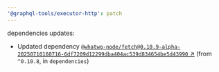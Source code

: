 ```yaml
---
'@graphql-tools/executor-http': patch
---
```


dependencies updates: 

- Updated dependency [`@whatwg-node/fetch@0.10.9-alpha-20250710160716-6df7209d12299dba404ac539d834654be5d43990` ↗︎](https://www.npmjs.com/package/@whatwg-node/fetch/v/0.10.9) (from `^0.10.8`, in `dependencies`)
